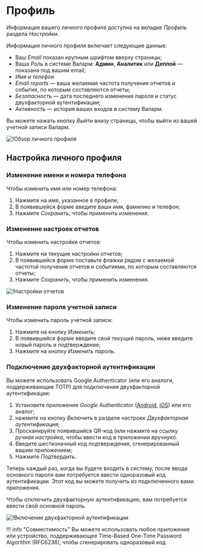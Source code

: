 [link-2fa-android-app]:     https://play.google.com/store/apps/details?id=com.google.android.apps.authenticator2&hl=ru
[link-2fa-ios-app]:         https://itunes.apple.com/ru/app/google-authenticator/id388497605?mt=8

[img-profile]:              ../../images/user-guides/settings/profile.png
[img-2fa-page]:             ../../images/user-guides/settings/2fa-page.png
[img-personal-reports]:     ../../images/user-guides/settings/personal-reports.png

# Профиль

Информация вашего личного профиля доступна на вкладке *Профиль* раздела *Настройки*.

Информация личного профиля включает следующие данные:
* Ваш *Email* показан крупным шрифтом вверху страницы;
* Ваша *Роль* в системе Валарм: **Админ**, **Аналитик** или **Деплой**&nbsp;— показана под вашим email;
* *Имя и телефон*
* *Email reports*&nbsp;— ваша желаемая частота получения отчетов и события, по которым составляются отчеты;
* *Безопасность*&nbsp;— дата последнего изменения пароля и статус двухфакторной аутентификации;
* *Активность*&nbsp;— история ваших входов в систему Валарм.

Вы можете нажать кнопку *Выйти* внизу страницы, чтобы выйти из вашей учетной записи Валарм.

![!Обзор личного профиля][img-profile]

## Настройка личного профиля

### Изменение имени и номера телефона

Чтобы изменить имя или номер телефона:
1. Нажмите на имя, указанное в профиле;
1. В появившейся форме введите ваши имя, фамилию и телефон;
1. Нажмите *Сохранить*, чтобы применить изменения.

### Изменение настроек отчетов

Чтобы изменить настройки отчетов:
1. Нажмите на текущие настройки отчетов;
1. В появившейся форме поставьте флажки рядом с желаемой частотой получения отчетов и событиями, по которым составляются отчеты;
1. Нажмите *Сохранить*, чтобы применить изменения.

![!Настройки отчетов][img-personal-reports]

### Изменение пароля учетной записи

Чтобы изменить пароль учетной записи:
1. Нажмите на кнопку *Изменить*;
1. В появившейся форме введите свой текущий пароль, ниже введите новый пароль и подтверждение;
1. Нажмите на кнопку *Изменить пароль*.

### Подключение двухфакторной аутентификации

Вы можете использовать Google Authenticator  (или его аналоги, поддерживающие TOTP) для подключения двухфакторной аутентификации:
1. Установите приложение *Google Authenticator* ([Android][link-2fa-android-app], [iOS][link-2fa-ios-app]) или его аналог;
1. нажмите на кнопку *Включить* в разделе настроек *Двухфакторная аутентификация*;
1. Просканируйте появившийся QR-код (или нажмите на ссылку *ручная настройка*, чтобы ввести код в приложении вручную).
1. Введите шестизначный код подтверждения, сгенерированный вашим приложением;
1. Нажмите *Подтвердить*.

Теперь каждый раз, когда вы будете входить в систему, после ввода основного пароля вам потребуется ввести одноразовый код аутентификации. Этот код вы можете получить из подключенного вами приложения. 

Чтобы отключить двухфакторную аутентификацию, вам потребуется ввести свой основной пароль.

![!Включение двухфакторной аутентификации][img-2fa-page]

!!! info "Совместимость"
    Вы можете использовать любое приложение или устройство, поддерживающее Time-Based One-Time Password Algorithm (RFC6238), чтобы сгенерировать одноразовый код.